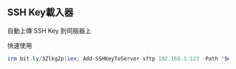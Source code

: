## SSH Key載入器
自動上傳 SSH Key 到伺服器上

快速使用

```ps1
irm bit.ly/3Zlkg2p|iex; Add-SSHKeyToServer sftp 192.168.3.123 -Path "$env:USERPROFILE\.ssh\id_ed25519.pub"
```
